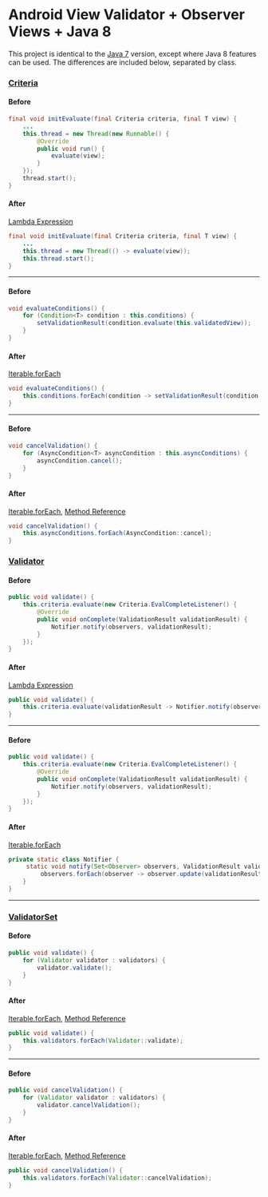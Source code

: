 # Android View Validator + Observer Views + Java 8


This project is identical to the [Java 7](https://github.com/bennylm/android-view-validator) version, except where Java 8 features can be used. The differences are included below,  separated by class.

### [Criteria](blob/master/view-validation-library/src/main/java/io/launchowl/viewvalidationlibrary/Criteria.java)

#### Before
```java
final void initEvaluate(final Criteria criteria, final T view) {
    ...
    this.thread = new Thread(new Runnable() {
        @Override
        public void run() {
            evaluate(view);
        }
    });
    thread.start();
}
```

#### After
[Lambda Expression](https://docs.oracle.com/javase/tutorial/java/javaOO/lambdaexpressions.html) 
```java
final void initEvaluate(final Criteria criteria, final T view) {
    ...
    this.thread = new Thread(() -> evaluate(view));
    this.thread.start();
}
```

---

#### Before
```java
void evaluateConditions() {
    for (Condition<T> condition : this.conditions) {
        setValidationResult(condition.evaluate(this.validatedView));
    }
}
```

#### After
[Iterable.forEach](https://docs.oracle.com/javase/8/docs/api/java/lang/Iterable.html#forEach-java.util.function.Consumer-)
```java
void evaluateConditions() {
    this.conditions.forEach(condition -> setValidationResult(condition.evaluate(this.validatedView)));
}
```

---

#### Before
```java
void cancelValidation() {
    for (AsyncCondition<T> asyncCondition : this.asyncConditions) {
        asyncCondition.cancel();
    }
}
```

#### After
[Iterable.forEach](https://docs.oracle.com/javase/8/docs/api/java/lang/Iterable.html#forEach-java.util.function.Consumer-), [Method Reference](https://docs.oracle.com/javase/tutorial/java/javaOO/methodreferences.html)
```java
void cancelValidation() {
    this.asyncConditions.forEach(AsyncCondition::cancel);
}
```

### [Validator](blob/master/view-validation-library/src/main/java/io/launchowl/viewvalidationlibrary/Validator.java)

#### Before
```java
public void validate() {
    this.criteria.evaluate(new Criteria.EvalCompleteListener() {
        @Override
        public void onComplete(ValidationResult validationResult) {
            Notifier.notify(observers, validationResult);
        }
    });
}
```

#### After
[Lambda Expression](https://docs.oracle.com/javase/tutorial/java/javaOO/lambdaexpressions.html) 
```java
public void validate() {
    this.criteria.evaluate(validationResult -> Notifier.notify(observers, validationResult));
}
```

---

#### Before
```java
public void validate() {
    this.criteria.evaluate(new Criteria.EvalCompleteListener() {
        @Override
        public void onComplete(ValidationResult validationResult) {
            Notifier.notify(observers, validationResult);
        }
    });
}
```

#### After
[Iterable.forEach](https://docs.oracle.com/javase/8/docs/api/java/lang/Iterable.html#forEach-java.util.function.Consumer-)
```java
private static class Notifier {
     static void notify(Set<Observer> observers, ValidationResult validationResult) {
         observers.forEach(observer -> observer.update(validationResult));
    }
}
```

---

### [ValidatorSet](blob/master/view-validation-library/src/main/java/io/launchowl/viewvalidationlibrary/ValidatorSet.java)

#### Before
```java
public void validate() {
    for (Validator validator : validators) {
        validator.validate();
    }
}
```

#### After
[Iterable.forEach](https://docs.oracle.com/javase/8/docs/api/java/lang/Iterable.html#forEach-java.util.function.Consumer-), [Method Reference](https://docs.oracle.com/javase/tutorial/java/javaOO/methodreferences.html)
```java
public void validate() {
    this.validators.forEach(Validator::validate);
}
```

---

#### Before
```java
public void cancelValidation() {
    for (Validator validator : validators) {
        validator.cancelValidation();
    }
}
```

#### After
[Iterable.forEach](https://docs.oracle.com/javase/8/docs/api/java/lang/Iterable.html#forEach-java.util.function.Consumer-), [Method Reference](https://docs.oracle.com/javase/tutorial/java/javaOO/methodreferences.html)
```java
public void cancelValidation() {
    this.validators.forEach(Validator::cancelValidation);
}
```